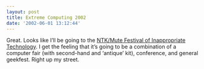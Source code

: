 ```yaml
---
layout: post
title: Extreme Computing 2002
date: '2002-06-01 13:12:44'
---
```



Great. Looks like I’ll be going to the [NTK/Mute Festival of Inappropriate Technology](http://www.xcom2002.com/). I get the feeling that it’s going to be a combination of a computer fair (with second-hand and ‘antique’ kit), conference, and general geekfest. Right up my street.


